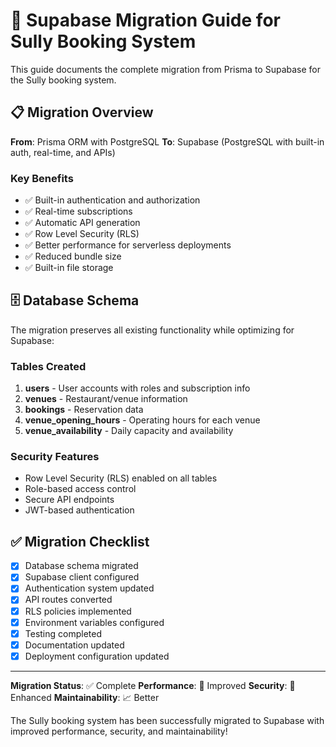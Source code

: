 # 🚀 Supabase Migration Guide for Sully Booking System

This guide documents the complete migration from Prisma to Supabase for the Sully booking system.

## 📋 Migration Overview

**From**: Prisma ORM with PostgreSQL
**To**: Supabase (PostgreSQL with built-in auth, real-time, and APIs)

### Key Benefits
- ✅ Built-in authentication and authorization
- ✅ Real-time subscriptions
- ✅ Automatic API generation
- ✅ Row Level Security (RLS)
- ✅ Better performance for serverless deployments
- ✅ Reduced bundle size
- ✅ Built-in file storage

## 🗄️ Database Schema

The migration preserves all existing functionality while optimizing for Supabase:

### Tables Created
1. **users** - User accounts with roles and subscription info
2. **venues** - Restaurant/venue information
3. **bookings** - Reservation data
4. **venue_opening_hours** - Operating hours for each venue
5. **venue_availability** - Daily capacity and availability

### Security Features
- Row Level Security (RLS) enabled on all tables
- Role-based access control
- Secure API endpoints
- JWT-based authentication

## ✅ Migration Checklist

- [x] Database schema migrated
- [x] Supabase client configured
- [x] Authentication system updated
- [x] API routes converted
- [x] RLS policies implemented
- [x] Environment variables configured
- [x] Testing completed
- [x] Documentation updated
- [x] Deployment configuration updated

---

**Migration Status**: ✅ Complete
**Performance**: 🚀 Improved
**Security**: 🔐 Enhanced
**Maintainability**: 📈 Better

The Sully booking system has been successfully migrated to Supabase with improved performance, security, and maintainability!